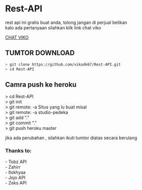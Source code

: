 <h1 href="https://viko-api.herokuapp.com/">Rest-API</h1>
<p>rest api ini gratis buat anda, tolong jangan di perjual belikan<br>kalo ada pertanyaan silahkan klik link chat viko</p>
<a href="https://api.whatsapp.com/send/?phone=6285730265648&text=assalamualaikum&app_absent=0">CHAT VIKO</a>

<h2>TUMTOR DOWNLOAD</h2>

```bash
> git clone https://github.com/vikodk67/Rest-API.git
> cd Rest-API
```
<h2>Camra push ke heroku</h2>
<p>
> cd Rest-API<br>
> git init<br>
> git remote: -a Situs yang lu buat misal<br>
> git remote: -a studio-pedeka<br>
> git add "."<br>
> git commit "."<br>
> git push heroku master<br>
</p>
<p>jika ada perubahan , silahkan ikuti tumtor diatas secara berulang</p>
<h3>Thanks to:</h3>
<p>- Tobz API<br>- Zahirr<br>- Itskhyaa<br>- Jojo API<br>- Zeks API</p>
